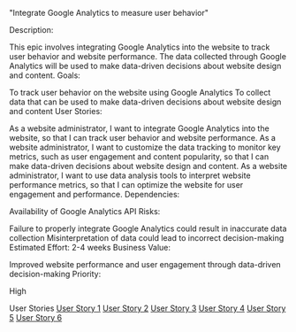 "Integrate Google Analytics to measure user behavior"

Description:

This epic involves integrating Google Analytics into the website to track user behavior and website performance. The data collected through Google Analytics will be used to make data-driven decisions about website design and content.
Goals:

To track user behavior on the website using Google Analytics
To collect data that can be used to make data-driven decisions about website design and content
User Stories:

As a website administrator, I want to integrate Google Analytics into the website, so that I can track user behavior and website performance.
As a website administrator, I want to customize the data tracking to monitor key metrics, such as user engagement and content popularity, so that I can make data-driven decisions about website design and content.
As a website administrator, I want to use data analysis tools to interpret website performance metrics, so that I can optimize the website for user engagement and performance.
Dependencies:

Availability of Google Analytics API
Risks:

Failure to properly integrate Google Analytics could result in inaccurate data collection
Misinterpretation of data could lead to incorrect decision-making
Estimated Effort: 2-4 weeks
Business Value:

Improved website performance and user engagement through data-driven decision-making
Priority:

High

User Stories
[User Story 1](user-stories/analytics_story1.md)
[User Story 2](user-stories/analytics_story2.md)
[User Story 3](user-stories/analytics_story3.md)
[User Story 4](user-stories/analytics_story4.md)
[User Story 5](user-stories/analytics_story5.md)
[User Story 6](user-stories/analytics_story6.md)